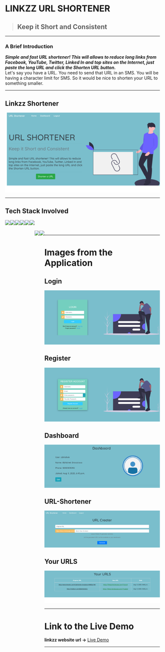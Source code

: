 # LINKZZ URL SHORTENER

>##  Keep it Short and Consistent 

***

### A Brief Introduction

***Simple and fast URL shortener! This will allows to reduce long links from Facebook, YouTube, Twitter, Linked In and top sites on the Internet, just paste the long URL and click the Shorten URL button.***
<br/>
Let's say you have a URL. You need to send that URL in an SMS. You will be having a character limit for SMS. So it would be nice to shorten your URL to something smaller. 

***

## Linkzz Shortener
<img src="./readme_images/home.png">

***

## Tech Stack Involved

<div style="display: flex;justify-content: center;">

<img height="64px" width="auto" src="https://image.flaticon.com/icons/svg/919/919852.svg">
<img height="64px" width="auto" src="https://www.w3schools.com/whatis/img_css.jpg">
<img height="64px" width="auto" src="https://miro.medium.com/max/3600/1*6ahbWjp_g9hqhaTDSJOL1Q.png">
<img height="64px" width="auto" src="https://www.drupal.org/files/project-images/bootstrap-stack.png">
<img height="64px" width="auto" src="https://upload.wikimedia.org/wikipedia/commons/thumb/6/61/HTML5_logo_and_wordmark.svg/1200px-HTML5_logo_and_wordmark.svg.png">
<img height="64px" width="auto" src="https://twilio-cms-prod.s3.amazonaws.com/images/django-dark.width-808.png">

<div/>

<br/>
<br/>

<div style="display: flex;justify-content: center;">

<img height="64px" width="auto" src="https://www.fullstackpython.com/img/logos/gunicorn.jpg">
<img height="84px" width="auto" src="https://encrypted-tbn0.gstatic.com/images?q=tbn:ANd9GcRNOsJTvwGyAy0ZuyLw8k0XkBx5GYQo8fLUkiat2Mpd00pq9tI&s">

<div/>


***

# Images from the Application

## Login
<img src="./readme_images/login.png">

## Register
<img src="./readme_images/register.png">

## Dashboard
<img src="./readme_images/dashboard.png">

## URL-Shortener
<img src="./readme_images/shorter.png">

## Your URLS
<img src="./readme_images/urls.png">

***

# Link to the Live Demo

**linkzz website url  ->** <a href="https://linkzz.herokuapp.com/">Live Demo</a>

***

